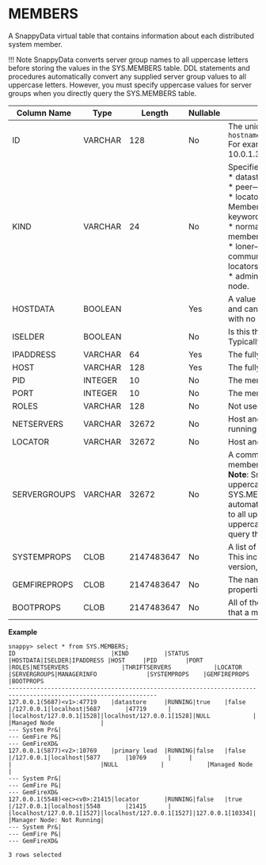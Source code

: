 # MEMBERS

A SnappyData virtual table that contains information about each distributed system member.

!!! Note
	SnappyData converts server group names to all uppercase letters before storing the values in the SYS.MEMBERS table. DDL statements and procedures automatically convert any supplied server group values to all uppercase letters. However, you must specify uppercase values for server groups when you directly query the SYS.MEMBERS table.


|Column Name|Type |Length |Nullable|Contents|
| ------------ | ------------- | ------------ | ------------ | ------------- |
|ID|VARCHAR|128|No|The unique ID of the member. This ID has the format: <br>`hostname(process_id);member_number;:udp_port/tcp_port`<br>For example:<br>10.0.1.31(66878);v0;:41715/63386|
|KIND  |VARCHAR   | 24 |No   | Specifies the type of SnappyData member process: <br> * datastore—A member that hosts data.<br> * peer—A member that does not host data.<br> * locator—Provides discovery services for a cluster.<br> Member types can also be qualified with additional keywords <br>  * normal—The member can communicate with other members in a cluster. <br> * loner—The member is standalone and cannot communicate with other members. Loners use no locators for discovery.<br> * admin—The member also acts as a JMX manager node. |
|HOSTDATA  | BOOLEAN  | | Yes  |A value of ‘1’ indicates that this member is a data store and can host data. Otherwise, the member is a peer client with no hosted data. |	
|ISELDER  | BOOLEAN  |  |No |	Is this the eldest member of the distributed system. Typically, this is the member who first joins the cluster.|
|IPADDRESS  |  VARCHAR |64  |   Yes| The fully-qualified hostname/IP address of the member.|
|HOST   |VARCHAR  | 128  | Yes | The fully-qualified hostname of the member.|
| PID  |INTEGER  |10   | No |The member process ID. |
|PORT   |INTEGER  | 10  | No | The member UDP port.|
|ROLES   |VARCHAR  |128 | No |Not used. |
|NETSERVERS   |VARCHAR  |32672|No  |Host and port information for Network Servers that are running on SnappyData members. |
|LOCATOR   |VARCHAR  |32672 | No |Host and port information for locator members. |
|SERVERGROUPS   |VARCHAR  | 32672 |No |A comma-separated list of server groups of which this member is a part. <br> **Note**: SnappyData converts server group names to all uppercase letters before storing the values in the SYS.MEMBERS table. DDL statements and procedures automatically convert any supplied server group values to all uppercase letters. However, you must specify uppercase values for server groups when you directly query the SYS.MEMBERS table.|
|SYSTEMPROPS   |CLOB  | 2147483647  |No  | A list of all system properties used to start this member. This includes properties such as the classpath, JVM version, and so forth.|	
|GEMFIREPROPS   |CLOB  |2147483647   | No  |The names and values of GemFire core system properties that the member uses. |	
|BOOTPROPS   |CLOB  |2147483647   | No |All of the SnappyData boot properties names and values that a member uses.|	


**Example** </br>

```pre
snappy> select * from SYS.MEMBERS;
ID                           |KIND          |STATUS |HOSTDATA|ISELDER|IPADDRESS |HOST     |PID        |PORT       |ROLES|NETSERVERS               |THRIFTSERVERS            |LOCATOR         |SERVERGROUPS|MANAGERINFO              |SYSTEMPROPS    |GEMFIREPROPS   |BOOTPROPS
---------------------------------------------------------------------------------------------------------------- 
127.0.0.1(5687)<v1>:47719    |datastore     |RUNNING|true    |false  |/127.0.0.1|localhost|5687       |47719      |     |localhost/127.0.0.1[1528]|localhost/127.0.0.1[1528]|NULL            |            |Managed Node             |
--- System Pr&|
--- GemFire P&|
--- GemFireXD&
127.0.0.1(5877)<v2>:10769    |primary lead  |RUNNING|false   |false  |/127.0.0.1|localhost|5877       |10769      |     |                         |                         |NULL            |            |Managed Node             |
--- System Pr&|
--- GemFire P&|
--- GemFireXD&
127.0.0.1(5548)<ec><v0>:21415|locator       |RUNNING|false   |true   |/127.0.0.1|localhost|5548       |21415      |     |localhost/127.0.0.1[1527]|localhost/127.0.0.1[1527]|127.0.0.1[10334]|            |Manager Node: Not Running|
--- System Pr&|
--- GemFire P&|
--- GemFireXD&

3 rows selected
```

